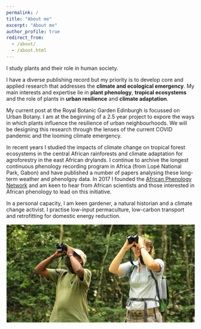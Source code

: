 ```yaml
---
permalink: /
title: "About me"
excerpt: "About me"
author_profile: true
redirect_from: 
  - /about/
  - /about.html
---
```


I study plants and their role in human society. 

I have a diverse publishing record but my priority is to develop core and applied research that addresses the **climate and ecological emergency**. My main interests and expertise lie in **plant phenology**, **tropical ecosystems** and the role of plants in **urban resilience** and **climate adaptation**.

My current post at the Royal Botanic Garden Edinburgh is focussed on Urban Botany. I am at the beginning of a 2.5 year project to expore the ways in which plants influence the resilience of urban neighbourhoods. We will be designing this research through the lenses of the current COVID pandemic and the looming climate emergency.

In recent years I studied the impacts of climate change on tropical forest ecosystems in the central African rainforests and climate adaptation for agroforestry in the east African drylands. I continue to archive the longest continuous phenology recording program in Africa (from Lopé National Park, Gabon) and have published a number of papers analysing these long-term weather and phenolgoy data. In 2017 I founded the [African Phenology Network](https://africanphenologynetwork.online) and am keen to hear from African scientists and those interested in African phenology to lead on this initiative.

In a personal capacity, I am keen gardener, a natural historian and a climate change activist. I practise low-input permaculture, low-carbon transport and retrofitting for domestic energy reduction.

![alt text](/images/Profile3.png "Tropical forest phenology at Lopé NP (c) Nils Bunnefeld")
